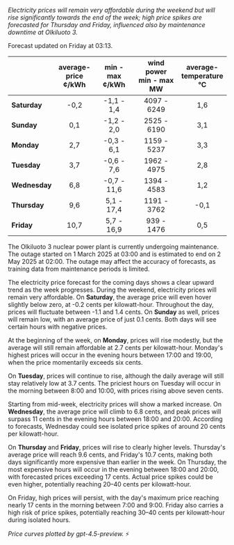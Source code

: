 *Electricity prices will remain very affordable during the weekend but will rise significantly towards the end of the week; high price spikes are forecasted for Thursday and Friday, influenced also by maintenance downtime at Olkiluoto 3.*

Forecast updated on Friday at 03:13.

|              | average-<br>price<br>¢/kWh | min - max<br>¢/kWh | wind power<br>min - max<br>MW | average-<br>temperature<br>°C |
|:-------------|:----------------:|:----------------:|:-------------:|:-------------:|
| **Saturday** | -0,2             | -1,1 - 1,4      | 4097 - 6249     | 1,6          |
| **Sunday**   | 0,1              | -1,2 - 2,0      | 2525 - 6190     | 3,1          |
| **Monday**   | 2,7              | -0,3 - 6,1      | 1159 - 5237     | 3,3          |
| **Tuesday**  | 3,7              | -0,6 - 7,6      | 1962 - 4975     | 2,8          |
| **Wednesday**| 6,8              | -0,7 - 11,6     | 1394 - 4583     | 1,2          |
| **Thursday** | 9,6              | 5,1 - 17,4      | 1191 - 3762     | -0,1         |
| **Friday**   | 10,7             | 5,7 - 16,9      | 939 - 1476      | 0,5          |

The Olkiluoto 3 nuclear power plant is currently undergoing maintenance. The outage started on 1 March 2025 at 03:00 and is estimated to end on 2 May 2025 at 02:00. The outage may affect the accuracy of forecasts, as training data from maintenance periods is limited.

The electricity price forecast for the coming days shows a clear upward trend as the week progresses. During the weekend, electricity prices will remain very affordable. On **Saturday**, the average price will even hover slightly below zero, at -0.2 cents per kilowatt-hour. Throughout the day, prices will fluctuate between -1.1 and 1.4 cents. On **Sunday** as well, prices will remain low, with an average price of just 0.1 cents. Both days will see certain hours with negative prices.

At the beginning of the week, on **Monday**, prices will rise modestly, but the average will still remain affordable at 2.7 cents per kilowatt-hour. Monday's highest prices will occur in the evening hours between 17:00 and 19:00, when the price momentarily exceeds six cents.

On **Tuesday**, prices will continue to rise, although the daily average will still stay relatively low at 3.7 cents. The priciest hours on Tuesday will occur in the morning between 8:00 and 10:00, with prices rising above seven cents.

Starting from mid-week, electricity prices will show a marked increase. On **Wednesday**, the average price will climb to 6.8 cents, and peak prices will surpass 11 cents in the evening hours between 18:00 and 20:00. According to forecasts, Wednesday could see isolated price spikes of around 20 cents per kilowatt-hour.

On **Thursday** and **Friday**, prices will rise to clearly higher levels. Thursday's average price will reach 9.6 cents, and Friday's 10.7 cents, making both days significantly more expensive than earlier in the week. On Thursday, the most expensive hours will occur in the evening between 18:00 and 20:00, with forecasted prices exceeding 17 cents. Actual price spikes could be even higher, potentially reaching 20–40 cents per kilowatt-hour.

On Friday, high prices will persist, with the day's maximum price reaching nearly 17 cents in the morning between 7:00 and 9:00. Friday also carries a high risk of price spikes, potentially reaching 30–40 cents per kilowatt-hour during isolated hours.

*Price curves plotted by gpt-4.5-preview.* ⚡
